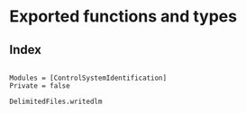 # Exported functions and types
## Index

```@index
```
```@autodocs
Modules = [ControlSystemIdentification]
Private = false
```
```@docs
DelimitedFiles.writedlm
```